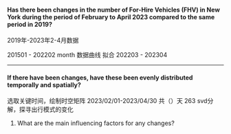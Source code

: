 #### Has there been changes in the number of For-Hire Vehicles (FHV) in New York during the period of February to April 2023 compared to the same period in 2019?


2019年-2023年2-4月数据

201501 - 202202 month 数据曲线 拟合 202203 - 202304




------
#### If there have been changes, have these been evenly distributed temporally and spatially?

选取关键时间，绘制时空矩阵
2023/02/01-2023/04/30 共（）天
263
svd分解，探寻出行模式的变化








1. What are the main influencing factors for any changes?



